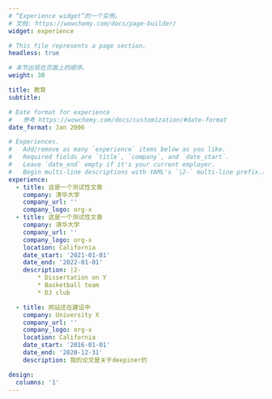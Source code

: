 ```yaml
---
# “Experience widget”的一个实例。
# 文档: https://wowchemy.com/docs/page-builder/
widget: experience

# This file represents a page section.
headless: true

# 本节出现在页面上的顺序。
weight: 30

title: 教育
subtitle:

# Date format for experience
#   参考 https://wowchemy.com/docs/customization/#date-format
date_format: Jan 2006

# Experiences.
#   Add/remove as many `experience` items below as you like.
#   Required fields are `title`, `company`, and `date_start`.
#   Leave `date_end` empty if it's your current employer.
#   Begin multi-line descriptions with YAML's `|2-` multi-line prefix.用YAML的' |2- '多行前缀开始多行描述。
experience:
  - title: 这是一个测试性文章
    company: 清华大学
    company_url: ''
    company_logo: org-x
  - title: 这是一个测试性文章
    company: 清华大学
    company_url: ''
    company_logo: org-x
    location: California
    date_start: '2021-01-01'
    date_end: '2022-01-01'
    description: |2-
        * Dissertation on Y
        * Basketball team
        * DJ club

  - title: 网站还在建设中
    company: University X
    company_url: ''
    company_logo: org-x
    location: California
    date_start: '2016-01-01'
    date_end: '2020-12-31'
    description: 我的论文是关于deepiner的

design:
  columns: '1'
---
```

